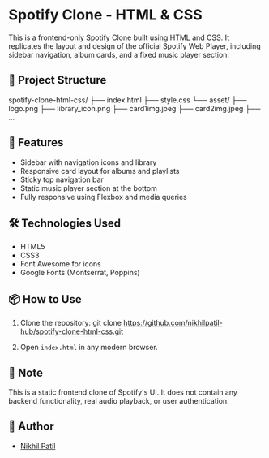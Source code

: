 # Spotify Clone - HTML & CSS

This is a frontend-only Spotify Clone built using HTML and CSS. It replicates the layout and design of the official Spotify Web Player, including sidebar navigation, album cards, and a fixed music player section.

## 📂 Project Structure

spotify-clone-html-css/
├── index.html
├── style.css
└── asset/
├── logo.png
├── library_icon.png
├── card1img.jpeg
├── card2img.jpeg
├── ...

## 🚀 Features

- Sidebar with navigation icons and library
- Responsive card layout for albums and playlists
- Sticky top navigation bar
- Static music player section at the bottom
- Fully responsive using Flexbox and media queries

## 🛠️ Technologies Used

- HTML5
- CSS3
- Font Awesome for icons
- Google Fonts (Montserrat, Poppins)

## 📦 How to Use

1. Clone the repository:
git clone https://github.com/nikhilpatil-hub/spotify-clone-html-css.git

2. Open `index.html` in any modern browser.

## 📝 Note

This is a static frontend clone of Spotify's UI. It does not contain any backend functionality, real audio playback, or user authentication.

## 🔗 Author

- [Nikhil Patil](https://github.com/nikhilpatil-hub)
